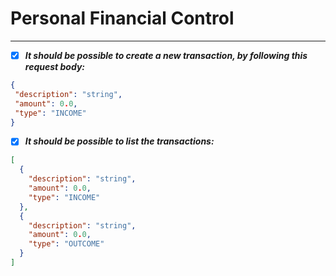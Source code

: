 # Personal Financial Control

---

- [x] ***It should be possible to create a new transaction, by following this request body:***

 ```JSON
{
  "description": "string",
  "amount": 0.0,
  "type": "INCOME"
}
```

- [x] ***It should be possible to list the transactions:***

```JSON
[
  {
    "description": "string",
    "amount": 0.0,
    "type": "INCOME"
  },
  {
    "description": "string",
    "amount": 0.0,
    "type": "OUTCOME"
  }
]
```